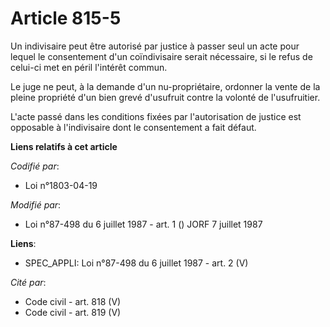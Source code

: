 # Article 815-5

Un indivisaire peut être autorisé par justice à passer seul un acte pour lequel le consentement d'un coïndivisaire serait
nécessaire, si le refus de celui-ci met en péril l'intérêt commun.

Le juge ne peut, à la demande d'un nu-propriétaire, ordonner la vente de la pleine propriété d'un bien grevé d'usufruit
contre la volonté de l'usufruitier.

L'acte passé dans les conditions fixées par l'autorisation de justice est opposable à l'indivisaire dont le consentement a
fait défaut.

**Liens relatifs à cet article**

_Codifié par_:

  - Loi n°1803-04-19

_Modifié par_:

  - Loi n°87-498 du 6 juillet 1987 - art. 1 () JORF 7 juillet 1987

**Liens**:

  - SPEC_APPLI: Loi n°87-498 du 6 juillet 1987 - art. 2 (V)

_Cité par_:

  - Code civil - art. 818 (V)
  - Code civil - art. 819 (V)
